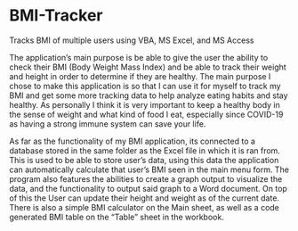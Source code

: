 # BMI-Tracker
Tracks BMI of multiple users using VBA, MS Excel, and MS Access

The application’s main purpose is be able to give the user the ability to check their BMI (Body Weight Mass Index) and be able to track their weight and height in order to determine if they are healthy. The main purpose I chose to make this application is so that I can use it for myself to track my BMI and get some more tracking data to help analyze eating habits and stay healthy. As personally I think it is very important to keep a healthy body in the sense of weight and what kind of food I eat, especially since COVID-19 as having a strong immune system can save your life.

As far as the functionality of my BMI application, its connected to a database stored in the same folder as the Excel file in which it is ran from. This is used to be able to store user’s data, using this data the application can automatically calculate that user’s BMI seen in the main menu form. The program also features the abilities to create a graph output to visualize the data, and the functionality to output said graph to a Word document. On top of this the User can update their height and weight as of the current date. There is also a simple BMI calculator on the Main sheet, as well as a code generated BMI table on the “Table” sheet in the workbook.
